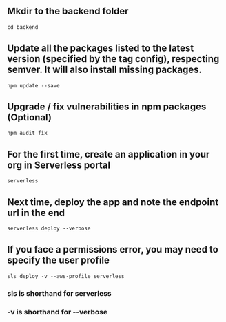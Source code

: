 ## Mkdir to the backend folder
 `cd backend`
## Update all the packages listed to the latest version (specified by the tag config), respecting semver. It will also install missing packages.
`npm update --save`
## Upgrade / fix vulnerabilities in npm packages (Optional)
`npm audit fix`
## For the first time, create an application in your org in Serverless portal
`serverless`
## Next time, deploy the app and note the endpoint url in the end
`serverless deploy --verbose`
## If you face a permissions error, you may need to specify the user profile
`sls deploy -v --aws-profile serverless`
### sls is shorthand for serverless
### -v is shorthand for --verbose
